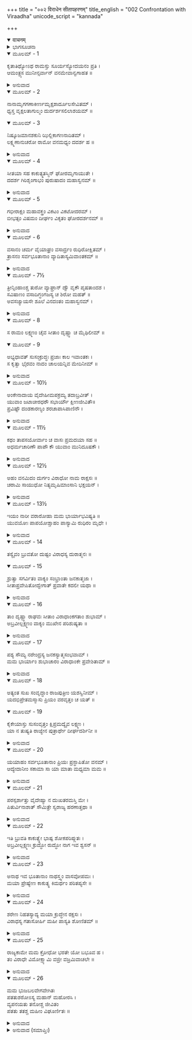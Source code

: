 +++
title = "००२ विराधेन सीतापहरणम्"
title_english = "002 Confrontation with Viraadha"
unicode_script = "kannada"

+++
<details open><summary>वाचनम्</summary>

<div class="audioEmbed"  caption="श्रीराम-हरिसीताराममूर्ति-घनपाठिभ्यां वचनम्" src="https://archive.org/download/Ramayana-recitation-Sriram-harisItArAmamUrti-Ghanapaati-v2/Kanda_3/Kanda_3_ARK-002-Viradhena_Sita_Apaharanam.mp3"></div>
</details>



<details><summary>ಭಾಗಸೂಚನಾ</summary>

ಶ್ರೀರಾಮ-ಲಕ್ಷ್ಮಣ ಸೀತೆಯರ ಮೇಲೆ ವಿರಾಧನ ಆಕ್ರಮಣ
</details>

<details open><summary>ಮೂಲಮ್ - 1</summary>

ಕೃತಾತಿಥ್ಯೋಽಥ ರಾಮಸ್ತು ಸೂರ್ಯಸ್ಯೋದಯನಂ ಪ್ರತಿ ।  
ಆಮಂತ್ರ್ಯಸ ಮುನೀನ್ಸರ್ವಾನ್ ವನಮೇವಾನ್ವಗಾಹತ ॥
</details>

<details><summary>ಅನುವಾದ</summary>

ರಾತ್ರಿಯಲ್ಲಿ ಆ ಮಹರ್ಷಿಗಳ ಆತಿಥ್ಯವನ್ನು ಸ್ವೀಕರಿಸಿ ಸೂರ್ಯೋದಯವಾಗುತ್ತಲೇ ಸಮಸ್ತ ಮುನಿಗಳಿಂದ ಬೀಳ್ಕೊಂಡು ಶ್ರೀರಾಮಚಂದ್ರನು ಪುನಃ ಅರಣ್ಯದಲ್ಲಿ ಮುಂದಕ್ಕೆ ನಡೆದನು.॥1॥
</details>

<details open><summary>ಮೂಲಮ್ - 2</summary>

ನಾನಾಮೃಗಗಣಾಕೀರ್ಣಮೃಕ್ಷಶಾರ್ದೂಲಸೇವಿತಮ್ ।  
ಧ್ವಸ್ತ ವೃಕ್ಷಲತಾಗುಲ್ಮಂ ದುರ್ದರ್ಶಸಲಿಲಾಶಯಮ್ ॥
</details>

<details open><summary>ಮೂಲಮ್ - 3</summary>

ನಿಷ್ಕೂಜಮಾನಶಕುನಿ  ಝಿಲ್ಲಿಕಾಗಣನಾದಿತಮ್ ।  
ಲಕ್ಷ್ಮಣಾನುಚರೋ ರಾಮೋ ವನಮಧ್ಯಂ ದದರ್ಶ ಹ ॥
</details>

<details><summary>ಅನುವಾದ</summary>

ನಡೆದು ಹೋಗುತ್ತಿರುವಾಗ ಲಕ್ಷ್ಮಣ ಸಹಿತ ಶ್ರೀರಾಮನು ಕಾಡಿನ ನಡುಭಾಗಕ್ಕೆ ಬಂದಾಗ ನಾನಾ ಪ್ರಕಾರದ ಮೃಗಗಳಿಂದ ವ್ಯಾಪ್ತವಾದ ಸ್ಥಾನವನ್ನು ನೋಡಿದನು. ಅಲ್ಲಿ ಅನೇಕ ಕರಡಿ, ಹುಲಿಗಳು ಇರುತ್ತಿದ್ದವು. ಅಲ್ಲಿಯ ಮರಗಳು, ಬಳ್ಳಿಗಳು, ಗಿಡಗಳು ನಷ್ಟ-ಭ್ರಷ್ಟವಾಗಿದ್ದವು. ಆ ವನಪ್ರದೇಶದಲ್ಲಿ ಯಾವುದೇ ಜಲಾಶಯವು ಕಾಣುತ್ತಿರಲಿಲ್ಲ. ಅಲ್ಲಿಯ ಪಕ್ಷಿಗಳು ಚಿಲಿಪಿಲಿಗುಟ್ಟುತ್ತಿದ್ದವು. ದುಂಬಿಗಳು ಝೇಂಕರಿಸುತ್ತಿದ್ದವು.॥2-3॥
</details>

<details open><summary>ಮೂಲಮ್ - 4</summary>

ಸೀತಯಾ ಸಹ ಕಾಕುತ್ಸ್ಥತಸ್ಮಿನ್ ಘೋರಮೃಗಾಯುತೇ ।  
ದದರ್ಶ ಗಿರಿಶೃಂಗಾಭಂ ಪುರುಷಾದಂ ಮಹಾಸ್ವನಮ್ ॥
</details>

<details><summary>ಅನುವಾದ</summary>

ಭಯಂಕರ ಕಾಡುಪಶುಗಳಿಂದ ತುಂಬಿರುವ ಆ ದುರ್ಗಮ ವನದಲ್ಲಿ ಸೀತೆಯೊಂದಿಗೆ ಶ್ರೀರಾಮಚಂದ್ರನು ಪರ್ವತದಂತೆ ಎತ್ತರನಾಗಿದ್ದ, ಗಟ್ಟಿಯಾಗಿ ಗರ್ಜಿಸುತ್ತಾ ಬಂದ ಒಬ್ಬ ನರಭಕ್ಷಕ ರಾಕ್ಷಸನನ್ನು ನೋಡಿದನು.॥4॥
</details>

<details open><summary>ಮೂಲಮ್ - 5</summary>

ಗಭೀರಾಕ್ಷಂ  ಮಹಾವಕ್ತ್ರಂ ವಿಕಟಂ ವಿಕಟೋದರಮ್ ।  
ಬೀಭತ್ಸಂ ವಿಷಮಂ ದೀರ್ಘಂ ವಿಕೃತಂ ಘೋರದರ್ಶನಮ್ ॥
</details>

<details><summary>ಅನುವಾದ</summary>

ಅವನ ಕಣ್ಣುಗಳು ಆಳವಾಗಿದ್ದು, ಬಾಯಿ ಬಹಳ ದೊಡ್ಡದಾಗಿತ್ತು. ಆಕಾರ ವಿಕಟನಾಗಿದ್ದು, ಹೊಟ್ಟೆ ವಿಕರಾಳವಾಗಿತ್ತು. ಅವನು ನೋಡಲು ಭಾರಿ ಭಯಂಕರನೂ, ಘೃಣಿತನೂ, ಬೀಭತ್ಸನೂ, ವಿಕೃತ ವೇಷದಿಂದ ಕೂಡಿದ್ದನು.॥5॥
</details>

<details open><summary>ಮೂಲಮ್ - 6</summary>

ವಸಾನಂ ಚರ್ಮ ವೈಯಾಘ್ರಂ ವಸಾರ್ದ್ರಂ ರುಧಿರೋಕ್ಷಿತಮ್ ।  
ತ್ರಾಸನಂ ಸರ್ವಭೂತಾನಾಂ ವ್ಯಾದಿತಾಸ್ಯಮಿವಾಂತಕಮ್ ॥
</details>

<details><summary>ಅನುವಾದ</summary>

ರಕ್ತದಿಂದ ತೋಯ್ದ ಚರ್ಬಿಯಿಂದ ಕೂಡಿದ ಹುಲಿಯ ಚರ್ಮವನ್ನು ಅವನು ಧರಿಸಿದ್ದನು. ಸಮಸ್ತ ಪ್ರಾಣಿಗಳಿಗೆ ಭಯವನ್ನುಂಟು ಮಾಡುವ ಆ ರಾಕ್ಷಸನು ಅಂತಕನಂತೆ ಬಾಯ್ದೆರೆದುಕೊಂಡು ನಿಂತಿದ್ದನು.॥6॥
</details>

<details open><summary>ಮೂಲಮ್ - 7½</summary>

ತ್ರೀನ್ಸಿಂಹಾಂಶ್ಚ ತುರೋ ವ್ಯಾಘ್ರಾನ್ ದ್ವೌ ವೃಕೌ ಪೃಷತಾಂದಶ ।  
ಸವಿಷಾಣಂ ವಸಾದಿಗ್ಧಂಗಜಸ್ಯ ಚ ಶಿರೋ ಮಹತ್ ॥  
ಅವಸಜ್ಯಾಯಸೇ ಶೂಲೆ ವಿನದಂತಂ ಮಹಾಸ್ವನಮ್ ।
</details>

<details><summary>ಅನುವಾದ</summary>

ಅವನು ಒಂದು ಕಬ್ಬಿಣದ ಶೂಲದಲ್ಲಿ ಮೂರು ಸಿಂಹ, ನಾಲ್ಕು ಹುಲಿ, ಎರಡು ತೋಳಗಳು, ಹತ್ತು ಜಿಂಕೆಗಳು ಮತ್ತು ಚರ್ಬಿಯು ಮೆತ್ತಿಕೊಂಡು ಬಹಳ ದೊಡ್ಡ ಆನೆಯ ತಲೆಯನ್ನು ಪೋಣಿಸಿಕೊಂಡು ಜೋರಾಗಿ ಗರ್ಜಿಸುತ್ತಿದ್ದನು.॥7॥
</details>

<details open><summary>ಮೂಲಮ್ - 8</summary>

ಸ ರಾಮಂ ಲಕ್ಷ್ಮಣಂ ಚೈವ ಸೀತಾಂ ದೃಷ್ಟ್ವಾ ಚ ಮೈಥಿಲೀಮ್ ॥
</details>

<details open><summary>ಮೂಲಮ್ - 9</summary>

ಅಭ್ಯಧಾವತ್ ಸುಸಂಕ್ರುದ್ಧಃ ಪ್ರಜಾಃ  ಕಾಲ ಇವಾಂತಕಃ ।  
ಸ ಕೃತ್ವಾ ಭೈರವಂ ನಾದಂ ಚಾಲಯನ್ನಿವ ಮೇದಿನೀಮ್ ॥
</details>

<details><summary>ಅನುವಾದ</summary>

ಶ್ರೀರಾಮ, ಲಕ್ಷ್ಮಣ ಮತ್ತು ಮಿಥಿಲೇಶಕುಮಾರಿ ಸೀತೆಯನ್ನು ನೋಡುತ್ತಲೇ ಅವನು ಕ್ರೋಧಗೊಂಡು ಭೈರವ ನಾದ ಮಾಡುತ್ತಾ ಭೂಮಿಯನ್ನು ನಡುಗಿಸುತ್ತಾ, ಪ್ರಾಣಾಂತಕಾರೀ ಕಾಲನು ಪ್ರಜೆಗಳ ಕಡೆಗೆ ಧಾವಿಸುವಂತೆ ಇವರ ಕಡೆಗೆ ಓಡಿಬರುತ್ತಿದ್ದನು.॥8-9॥
</details>

<details open><summary>ಮೂಲಮ್ - 10½</summary>

ಅಂಕೇನಾದಾಯ ವೈದೇಹೀಮಪಕ್ರಮ್ಯ ತದಾಬ್ರವೀತ್ ।  
ಯುವಾಂ ಜಟಾಚೀರಧರೌ ಸಭಾರ್ಯೌ ಕ್ಷೀಣಜೀವಿತೌ॥  
ಪ್ರವಿಷ್ಟೌ ದಂಡಕಾರಣ್ಯಂ  ಶರಚಾಪಾಸಿಪಾಣಿನೌ ।
</details>

<details><summary>ಅನುವಾದ</summary>

ಅವನು ವಿದೇಹನಂದಿನೀ ಸೀತೆಯನ್ನು ಎತ್ತಿಕೊಂಡು ಸ್ವಲ್ಪ ದೂರ ಹೋಗಿ ನಿಂತುಕೊಂಡು ಮತ್ತೆ ಆ ಸಹೋದರರಿಬ್ಬರಲ್ಲಿ ಹೇಳಿದನು. ನೀವಿಬ್ಬರೂ ಜಟಾವಲ್ಕಲ ಧರಿಸಿಯೂ ಸ್ತ್ರೀಯ ಜೊತೆಗೆ ಇದ್ದು ಕೈಯಲ್ಲಿ ಧನುರ್ಬಾಣ ಮತ್ತು ಖಡ್ಗವನ್ನು ಹಿಡಿದುಕೊಂಡು ದಂಡಕಾರಣ್ಯದಲ್ಲಿ ಹೊಕ್ಕಿದ್ದೀರಲ್ಲ! ಆದ್ದರಿಂದ ನಿಮ್ಮ ಜೀವನ ಕ್ಷೀಣವಾಯಿತೆಂದೇ ಅನಿಸುತ್ತದೆ.॥10½॥
</details>

<details open><summary>ಮೂಲಮ್ - 11½</summary>

ಕಥಂ ತಾಪಸಯೋರ್ವಾಂ ಚ ವಾಸಃ ಪ್ರಮದಯಾ ಸಹ ॥  
ಅಧರ್ಮಚಾರಿಣೌ ಪಾಪೌ ಕೌ ಯುವಾಂ ಮುನಿದೂಷಕೌ ।
</details>

<details><summary>ಅನುವಾದ</summary>

ನೀವಿಬ್ಬರೂ ತಪಸ್ವಿಗಳಂತೆ ಅನಿಸುತ್ತದೆ. ಹೀಗಿದ್ದರೂ ನಿವು ಯುವತಿ ಸ್ತ್ರೀಯೊಂದಿಗೆ ಇರುವುದು ಹೇಗೆ ಸಂಭವನೀಯವಾಗಿದೆ? ಅಧರ್ಮಪರಾಯಣ, ಪಾಪೀ ಹಾಗೂ ಮುನಿಸಮುದಾಯವನ್ನು ಕಲಂಕಿತರಾಗಿಸುವ ನೀವಿಬ್ಬರೂ ಯಾರಾಗಿರುವಿರಿ.॥11½॥
</details>

<details open><summary>ಮೂಲಮ್ - 12½</summary>

ಅಹಂ ವನಮಿದಂ ದುರ್ಗಂ ವಿರಾಧೋ ನಾಮ ರಾಕ್ಷಸಃ ॥  
ಚರಾಮಿ ಸಾಯುಧೋ ನಿತ್ಯಮೃಷಿಮಾಂಸಾನಿ ಭಕ್ಷಯನ್ ।
</details>

<details><summary>ಅನುವಾದ</summary>

ನಾನು ವಿರಾಧ ಎಂಬ ರಾಕ್ಷಸನು ಹಾಗೂ ಪ್ರತಿದಿನ ಋಷಿಗಳ ಮಾಂಸವನ್ನು ಭಕ್ಷಿಸುತ್ತಾ ಕೈಯಲ್ಲಿ ಅಸ್ತ್ರ-ಶಸ್ತ್ರಗಳನ್ನು ಹಿಡಿದುಕೊಂಡು ಈ ದುರ್ಗಮ ವನದಲ್ಲಿ ಸಂಚರಿಸುತ್ತಾ ಇದ್ದೇನೆ.॥12½॥
</details>

<details open><summary>ಮೂಲಮ್ - 13½</summary>

ಇಯಂ ನಾರೀ ವರಾರೋಹಾ ಮಮ ಭಾರ್ಯಾಭವಿಷ್ಯತಿ ॥  
ಯುವಯೋಃ ಪಾಪಯೋಶ್ಚಾಹಂ ಪಾಸ್ಯಾಮಿ ರುಧಿರಂ ಮೃಧೇ ।
</details>

<details><summary>ಅನುವಾದ</summary>

ಈ ಸ್ತ್ರೀಯು ಬಹಳ ಸುಂದರಿಯಾಗಿದ್ದಾಳೆ, ಆದ್ದರಿಂದ ನನ್ನ ಭಾರ್ಯೆ ಆಗುವಳು. ಪಾಪಿಗಳಾದ ನೀಮ್ಮಿಬ್ಬರನ್ನು ಯುದ್ಧದಲ್ಲಿ ಕೊಂದು ರಕ್ತಪಾನ ಮಾಡುವೆನು.॥13½॥
</details>

<details open><summary>ಮೂಲಮ್ - 14</summary>

ತಸ್ಯೈವಂ ಬ್ರುವತೋ ದುಷ್ಟಂ ವಿರಾಧಸ್ಯ ದುರಾತ್ಮನಃ ॥
</details>

<details open><summary>ಮೂಲಮ್ - 15</summary>

ಶ್ರುತ್ವಾ ಸಗರ್ವಿತಂ ವಾಕ್ಯಂ ಸಂಭ್ರಾಂತಾ ಜನಕಾತ್ಮಜಾ ।  
ಸೀತಾಪ್ರವೇಪಿತೋದ್ವೇಗಾತ್ ಪ್ರವಾತೇ ಕದಲೀ ಯಥಾ ॥
</details>

<details><summary>ಅನುವಾದ</summary>

ದುರಾತ್ಮಾ ವಿರಾಧನ ಈ ದುಷ್ಟತೆ ಮತ್ತು ಗರ್ವದಿಂದ ಕೂಡಿದ ಮಾತನ್ನು ಕೇಳಿ ಜನಕನಂದಿನೀ ಸೀತೆಯು ಗಾಬರಿಗೊಂಡಳು. ಬಿರುಗಾಳಿಗೆ ಜೋರಾಗಿ ನಡುಗುವ ಬಾಳೆ ಗಿಡದಂತೆ ಅವಳು ಉದ್ವೇಗದಿಂದ ಗಡ-ಗಡನೆ ನಡುಗತೊಡಗಿದಳು.॥14-15॥
</details>

<details open><summary>ಮೂಲಮ್ - 16</summary>

ತಾಂ ದೃಷ್ಟ್ವಾ ರಾಘವಃ ಸೀತಾಂ ವಿರಾಧಾಂಕಗತಾಂ ಶುಭಾಮ್ ।  
ಅಬ್ರವೀಲ್ಲಕ್ಷ್ಮಣಂ ವಾಕ್ಯಂ ಮುಖೇನ ಪರಿಶುಷ್ಯತಾ ॥
</details>

<details><summary>ಅನುವಾದ</summary>

ಶುಭಲಕ್ಷಣ ಸೀತೆಯು ವಿರಾಧನ ಹಿಡಿತದಲ್ಲಿ ಇರುವುದನ್ನು ನೋಡಿ ಶ್ರೀರಾಮಚಂದ್ರನ ಮುಖವು ಬಾಡಿ ಹೋಗಿ, ಲಕ್ಷ್ಮಣನನ್ನು ಸಂಬೋಧಿಸುತ್ತಾ ಇಂತೆಂದನು.॥16॥
</details>

<details open><summary>ಮೂಲಮ್ - 17</summary>

ಪಶ್ಯ ಸೌಮ್ಯ ನರೇಂದ್ರಸ್ಯ ಜನಕಸ್ಯಾತ್ಮಸಂಭವಾಮ್ ।  
ಮಮ ಭಾರ್ಯಾಂ ಶುಭಾಚಾರಂ ವಿರಾಧಾಂಕೇ ಪ್ರವೇಶಿತಾಮ್ ॥
</details>

<details><summary>ಅನುವಾದ</summary>

ಸೌಮ್ಯ! ಅಲ್ಲಿ ನೋಡು! ಮಹಾರಾಜಾ ಜನಕನ ಪುತ್ರೀ ಮತ್ತು ನನ್ನ ಸತೀ-ಸಾಧ್ವೀ ಪತ್ನೀ ಸೀತೆಯು ವಿರಾಧನ ಕೈಯಲ್ಲಿ ವಿವಶಳಾಗಿ ಸಿಲುಕಿರುವಳು.॥17॥
</details>

<details open><summary>ಮೂಲಮ್ - 18</summary>

ಅತ್ಯಂತ ಸುಖ ಸಂವೃದ್ಧಾಂ ರಾಜಪುತ್ರೀಂ ಯಶಸ್ವಿನೀಮ್ ।  
ಯದಭಿಪ್ರೇತಮಸ್ಮಾಸು ಪ್ರಿಯಂ ವರವೃತ್ತಂ ಚ ಯತ್ ॥
</details>

<details open><summary>ಮೂಲಮ್ - 19</summary>

ಕೈಕೇಯಾಸ್ತು  ಸುಸಂವೃತ್ತಂ ಕ್ಷಿಪ್ರಮದ್ಯೈವ ಲಕ್ಷ್ಮಣ ।  
ಯಾ ನ ತುಷ್ಯತಿ ರಾಜ್ಯೇನ ಪುತ್ರಾರ್ಥೇ ದೀರ್ಘದರ್ಶಿನೀ ॥
</details>

<details><summary>ಅನುವಾದ</summary>

ಅತ್ಯಂತ ಸುಖದಲ್ಲಿ ಬೆಳೆದಿರುವ ಯಶಸ್ವಿನೀ ರಾಜಕುಮಾರಿ ಸೀತೆಗೆ ಇಂತಹ ಸ್ಥಿತಿಯೇ! (ಅಯ್ಯೋ! ಎಂತಹ ಕಷ್ಟಕರ ಸಂಗತಿಯಾಗಿದೆ.) ಲಕ್ಷ್ಮಣಾ! ಕಾಡಿನಲ್ಲಿ ನಮಗಾಗಿ ಯಾವ ದುಃಖದ ಪ್ರಾಪ್ತಿಯು ಕೈಕೇಯಿಗೆ ಅಭಿಷ್ಟವಾಗಿತ್ತೋ, ಆಕೆಗೆ ಯಾವುದು ಪ್ರಿಯವಾಗಿತ್ತೋ, ಯಾವುದಕ್ಕಾಗಿ ವರವನ್ನು ಬೇಡಿದ್ದಳೋ ಅದು ಇಂದೇ ಶೀಘ್ರವಾಗಿ ಫಲಿಸಿತು. ಅದಕ್ಕಾಗಿಯೇ ದೂರದರ್ಶಿನೀ ಕೈಕೇಯಿಯು ತನ್ನ ಪುತ್ರನಿಗಾಗಿ ಕೇವಲ ರಾಜ್ಯವನ್ನು ಪಡೆದು ಸಂತುಷ್ಟಳಾಗಿರಲಿಲ್ಲ.॥18-19॥
</details>

<details open><summary>ಮೂಲಮ್ - 20</summary>

ಯಯಾಹಂ ಸರ್ವಭೂತಾನಾಂ ಪ್ರಿಯಃ ಪ್ರಸ್ಥಾಪಿತೋ ವನಮ್ ।  
ಆದ್ಯೇದಾನೀಂ ಸಕಾಮಾ ಸಾ ಯಾ ಮಾತಾ ಮಧ್ಯಮಾ ಮಮ ॥
</details>

<details><summary>ಅನುವಾದ</summary>

ಸಮಸ್ತ ಪ್ರಾಣಿಗಳಿಗೆ ಪ್ರಿಯವಾಗಿದ್ದರೂ ನನ್ನನ್ನು ಕಾಡಿಗೆ ಅಟ್ಟಿದ ಆ ನನ್ನ ನಡುತಾಯಿ ಕೈಕೆಯಿಯು ಇಂದು ಈಗ ಸಫಲ ಮನೋರಥಳಾಗಿರುವಳು.॥20॥
</details>

<details open><summary>ಮೂಲಮ್ - 21</summary>

ಪರಸ್ಪರ್ಶಾತ್ತು ವೈದೇಹ್ಯಾ ನ ದುಃಖತರಮಸ್ತಿ ಮೇ ।  
ಪಿತುರ್ವಿನಾಶಾತ್ ಸೌಮಿತ್ರೇ ಸ್ವರಾಜ್ಯ ಹರಣಾತ್ತಥಾ ॥
</details>

<details><summary>ಅನುವಾದ</summary>

ವಿದೇಹನಂದಿನಿಯನ್ನು ಬೇರೆ ಯಾರಾದರೂ ಸ್ಪರ್ಶಿಸುವುದು ಇದಕ್ಕಿಂತ ದುಃಖದ ಸಂಗತಿ ನನಗೆ ಬೇರೆ ಯಾವುದೂ ಇಲ್ಲ. ಸುಮಿತ್ರಾನಂದನ! ಈಗ ಆದಷ್ಟು ದುಃಖವು, ತಂದೆಯು ಸತ್ತಾಗಲೂ, ರಾಜ್ಯ ಅಪಹರಣದಿಂದಲೂ ನನಗೆ ಆಗಲಿಲ್ಲ.॥21॥
</details>

<details open><summary>ಮೂಲಮ್ - 22</summary>

ಇತಿ ಬ್ರುವತಿ ಕಾಕುತ್ಸ್ಥೇ ಭಾಷ್ಪ ಶೋಕಪರಿಪ್ಲುತಃ ।  
ಅಬ್ರವೀಲ್ಲಕ್ಷ್ಮಣಃ ಕ್ರುದ್ಧೋ ರುದ್ಧೋ ನಾಗ ಇವ ಶ್ವಸನ್ ॥
</details>

<details><summary>ಅನುವಾದ</summary>

ಶ್ರೀರಾಮಚಂದ್ರನು ಹೀಗೆ ಹೇಳಿದಾಗ ಶೋಕದಿಂದ ಕಂಬನಿಗರೆಯುವಾಗ ಲಕ್ಷ್ಮಣನು ಕುಪಿತನಾಗಿ ಮಂತ್ರದಿಂದ ನಿರುದ್ಧವಾದ ಸರ್ಪದಂತೆ ಬುಸುಗುಟ್ಟುತ್ತಾ ಹೇಳಿದನು.॥22॥
</details>

<details open><summary>ಮೂಲಮ್ - 23</summary>

ಅನಾಥ ಇವ ಭೂತಾನಾಂ ನಾಥಸ್ತ್ವಂ ವಾಸವೋಪಮಃ ।  
ಮಯಾ ಪ್ರೇಷ್ಯೇಣ ಕಾಕುತ್ಸ್ಥ ಕಿಮರ್ಥಂ ಪರಿತಪ್ಯಸೇ ॥
</details>

<details><summary>ಅನುವಾದ</summary>

ಕಕುತ್ಸ್ಥಕುಲಭೂಷಣ! ನೀನು ಇಂದ್ರನಂತೆ ಸಮಸ್ತ ಪ್ರಾಣಿಗಳ ಒಡೆಯ ಮತ್ತು ಸಂರಕ್ಷಕನಾಗಿರುವೆ. ದಾಸನಾದ ನಾನು ಇರುವಾಗ ನೀನು ಅನಾಥನಂತೆ ಏಕೆ ಸಂತಪ್ತನಾಗಿರುವೆ.॥23॥
</details>

<details open><summary>ಮೂಲಮ್ - 24</summary>

ಶರೇಣ ನಿಹತಸ್ಯಾದ್ಯ ಮಯಾ ಕ್ರುದ್ಧೇನ ರಕ್ಷಸಃ ।  
ವಿರಾಧಸ್ಯ ಗತಾಸೋರ್ಹಿ ಮಹೀ ಪಾಸ್ಯತಿ ಶೋಣಿತಮ್ ॥
</details>

<details><summary>ಅನುವಾದ</summary>

ನಾನು ಈಗಲೇ ಕುಪಿತನಾಗಿ ನನ್ನ ಬಾಣಗಳಿಂದ ಈ ರಾಕ್ಷಸನನ್ನು ವಧಿಸುವೆನು. ಇಂದು ಈ ಪಥ್ವಿಯು ನಾನು ಕೊಂದಿರುವ ಪ್ರಾಣಶೂನ್ಯ ವಿರಾಧನ ರಕ್ತ ಕುಡಿಯುವುದು.॥24॥
</details>

<details open><summary>ಮೂಲಮ್ - 25</summary>

ರಾಜ್ಯಕಾಮೇ ಮಮ ಕ್ರೋಧೋ ಭರತೇ ಯೋ ಬಭೂವ ಹ ।  
ತಂ ವಿರಾಧೇ ವಿಮೋಕ್ಷ್ಯಾಮಿ ವಜ್ರೀ ವಜ್ರಮಿವಾಚಲೇ ॥
</details>

<details><summary>ಅನುವಾದ</summary>

ಇಂದ್ರನು ಪರ್ವತಗಳ ಮೇಲೆ ವಜ್ರವನ್ನು ಪ್ರಯೋಗಿಸುವಂತೆ, ರಾಜ್ಯವನ್ನು ಬಯಸುವ ಭರತನ ಮೇಲೆ ಪ್ರಕಟವಾದ ನನ್ನ ಕ್ರೋಧವನ್ನು ಇಂದು ವಿರಾಧನ ಮೇಲೆ ಬಿಟ್ಟು ತೀರಿಸಿಕೊಳ್ಳುವೆನು.॥25॥
</details>

<details open><summary>ಮೂಲಮ್ - 26</summary>

ಮಮ ಭುಜಬಲವೇಗವೇಗಿತಃ  
ಪತತುಶರೋಽಸ್ಯ ಮಹಾನ್ ಮಹೋರಸಿ ।  
ವ್ಯಪನಯತು ತನೋಶ್ಚ ಜೀವಿತಂ  
ಪತತು ತತಶ್ಚ ಮಹೀಂ ವಿಘೂರ್ಣಿತಃ ॥
</details>

<details><summary>ಅನುವಾದ</summary>

ನನ್ನ ಭುಜಗಳ ಬಲದಿಂದ ವೇಗವಾಗಿ ಹೊರಟ ಮಹಾಬಾಣವು ಇಂದು ವಿರಾಧನ ವಿಶಾಲವಾದ ಎದೆಗೆ ನಾಟಿ, ಇವನ ಶರೀರದಿಂದ ಪ್ರಾಣವನ್ನು ಬೇರ್ಪಡಿಸುವುದು. ಅನಂತರ ಈ ವಿರಾಧನು ಗರಗರನೆ ತಿರುಗುತ್ತಾ ನೆಲಕ್ಕೆ ಬೀಳುವನು.॥26॥
</details>

<details><summary>ಅನುವಾದ (ಸಮಾಪ್ತಿಃ)</summary>

ಶ್ರೀ ವಾಲ್ಮೀಕಿವಿರಚಿತ ಆರ್ಷರಾಮಾಯಣ ಆದಿಕಾವ್ಯದ ಅರಣ್ಯಕಾಂಡದಲ್ಲಿ ಎರಡನೆಯ ಸರ್ಗ ಸಂಪೂರ್ಣವಾಯಿತು.॥2॥
</details>
